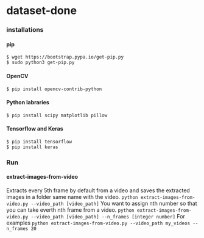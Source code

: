 # dataset-done

### installations

#### pip
```
$ wget https://bootstrap.pypa.io/get-pip.py
$ sudo python3 get-pip.py
```
#### OpenCV
```$ pip install opencv-contrib-python```
#### Python labraries
```$ pip install scipy matplotlib pillow```
#### Tensorflow and Keras
```
$ pip install tensorflow
$ pip install keras
```

### Run
#### extract-images-from-video
Extracts every 5th frame by default from a video and saves the extracted images in a folder same name with the video.
```python extract-images-from-video.py --video_path [video_path]```
You want to assign nth number so that you can take everth nth frame from a video.
```python extract-images-from-video.py --video_path [video_path] --n_frames [integer number]```
For examples
```python extract-images-from-video.py --video_path my_videos --n_frames 20```